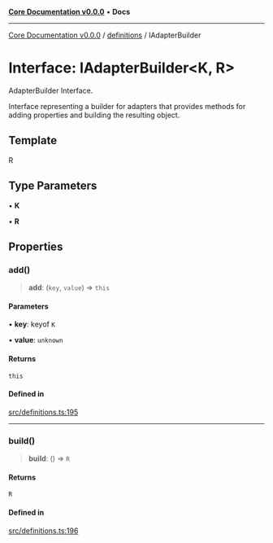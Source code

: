 [**Core Documentation v0.0.0**](../../README.md) • **Docs**

***

[Core Documentation v0.0.0](../../modules.md) / [definitions](../README.md) / IAdapterBuilder

# Interface: IAdapterBuilder\<K, R\>

AdapterBuilder Interface.

Interface representing a builder for adapters that provides methods for adding properties and building the resulting object.

## Template

R

## Type Parameters

• **K**

• **R**

## Properties

### add()

> **add**: (`key`, `value`) => `this`

#### Parameters

• **key**: keyof `K`

• **value**: `unknown`

#### Returns

`this`

#### Defined in

[src/definitions.ts:195](https://github.com/stonemjs/core/blob/65be5a9387baf469de681455799e33a2688aa3c9/src/definitions.ts#L195)

***

### build()

> **build**: () => `R`

#### Returns

`R`

#### Defined in

[src/definitions.ts:196](https://github.com/stonemjs/core/blob/65be5a9387baf469de681455799e33a2688aa3c9/src/definitions.ts#L196)
